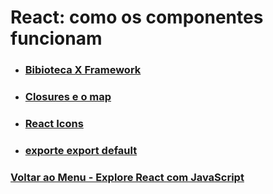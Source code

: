# React: como os componentes funcionam

- ### [Bibioteca X Framework](./Material-Estudo/biblioteca-framework.md)

- ### [Closures e o map](./Material-Estudo/clousures-map.md)

- ### [React Icons](./Material-Estudo/react-icons.md)

- ### [exporte export default](./Material-Estudo/export-exportDefault.md)

### [Voltar ao Menu - Explore React com JavaScript](../menu.md)
